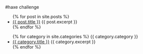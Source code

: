 #haxe challenge

<ul>
  {% for post in site.posts %}
    <li>
      <a href="{{ post.url | absolute_url }}">{{ post.title }}</a>
	  {{ post.excerpt }}
    </li>
  {% endfor %}
</ul>


<ul>
  {% for category in site.categories %}
  {{ category.category }}
    <li>
      <a href="{{ category.url | absolute_url }}">{{ category.title }}</a>
	  {{ category.excerpt }}
    </li>
  {% endfor %}
</ul>
